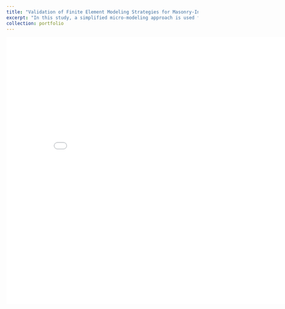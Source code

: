 ```yaml
---
title: "Validation of Finite Element Modeling Strategies for Masonry-Infilled RC Frames: Experimental Comparison and Parametric Analysis of Masonry Stiffness Effects Under Lateral Loads"
excerpt: "In this study, a simplified micro-modeling approach is used for finite element modeling. Drucker-Prager and concrete damage plasticity models are used for modeling masonry and concrete units, respectively. A bilinear steel modeling approach is used for modeling reinforcement. The interface between brick-brick and frame-brick is modeled using surface-based cohesive behavior. The main aim of this study is to propose a well-defined FEM strategy and validate it with experimental data from references. A parametric study of varying stiffness of masonry infill will also be performed to better understand its effect on the global behavior of RC frames under lateral loads.<img src='/images/infill.png'>"
collection: portfolio
---
```

<iframe src="/talkmap/map.html" height="700" width="850" style="border:none;"></iframe>
